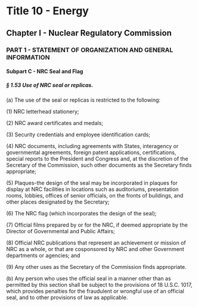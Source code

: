 
# Title 10 - Energy
## Chapter I - Nuclear Regulatory Commission
### PART 1 - STATEMENT OF ORGANIZATION AND GENERAL INFORMATION
#### Subpart C - NRC Seal and Flag
##### § 1.53 Use of NRC seal or replicas.

(a) The use of the seal or replicas is restricted to the following:

(1) NRC letterhead stationery;

(2) NRC award certificates and medals;

(3) Security credentials and employee identification cards;

(4) NRC documents, including agreements with States, interagency or governmental agreements, foreign patent applications, certifications, special reports to the President and Congress and, at the discretion of the Secretary of the Commission, such other documents as the Secretary finds appropriate;

(5) Plaques-the design of the seal may be incorporated in plaques for display at NRC facilities in locations such as auditoriums, presentation rooms, lobbies, offices of senior officials, on the fronts of buildings, and other places designated by the Secretary;

(6) The NRC flag (which incorporates the design of the seal);

(7) Official films prepared by or for the NRC, if deemed appropriate by the Director of Governmental and Public Affairs;

(8) Official NRC publications that represent an achievement or mission of NRC as a whole, or that are cosponsored by NRC and other Government departments or agencies; and

(9) Any other uses as the Secretary of the Commission finds appropriate.

(b) Any person who uses the official seal in a manner other than as permitted by this section shall be subject to the provisions of 18 U.S.C. 1017, which provides penalties for the fraudulent or wrongful use of an official seal, and to other provisions of law as applicable.
